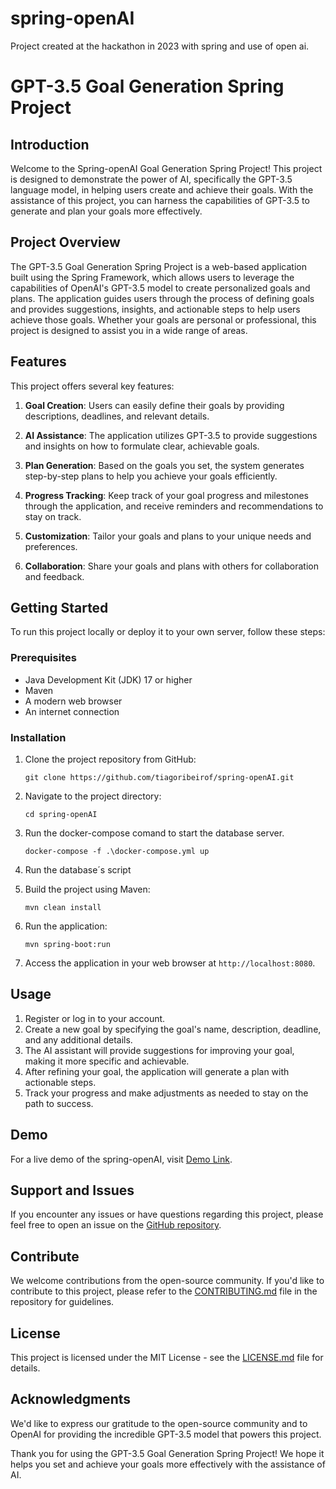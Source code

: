 # spring-openAI
Project created at the hackathon in 2023 with spring and use of open ai.
# GPT-3.5 Goal Generation Spring Project

## Introduction

Welcome to the Spring-openAI Goal Generation Spring Project! This project is designed to demonstrate the power of AI, specifically the GPT-3.5 language model, in helping users create and achieve their goals. With the assistance of this project, you can harness the capabilities of GPT-3.5 to generate and plan your goals more effectively.

## Project Overview

The GPT-3.5 Goal Generation Spring Project is a web-based application built using the Spring Framework, which allows users to leverage the capabilities of OpenAI's GPT-3.5 model to create personalized goals and plans. The application guides users through the process of defining goals and provides suggestions, insights, and actionable steps to help users achieve those goals. Whether your goals are personal or professional, this project is designed to assist you in a wide range of areas.

## Features

This project offers several key features:

1. **Goal Creation**: Users can easily define their goals by providing descriptions, deadlines, and relevant details.

2. **AI Assistance**: The application utilizes GPT-3.5 to provide suggestions and insights on how to formulate clear, achievable goals.

3. **Plan Generation**: Based on the goals you set, the system generates step-by-step plans to help you achieve your goals efficiently.

4. **Progress Tracking**: Keep track of your goal progress and milestones through the application, and receive reminders and recommendations to stay on track.

5. **Customization**: Tailor your goals and plans to your unique needs and preferences.

6. **Collaboration**: Share your goals and plans with others for collaboration and feedback.

## Getting Started

To run this project locally or deploy it to your own server, follow these steps:

### Prerequisites

- Java Development Kit (JDK) 17 or higher
- Maven
- A modern web browser
- An internet connection

### Installation

1. Clone the project repository from GitHub:

   ```
   git clone https://github.com/tiagoribeirof/spring-openAI.git
   ```

2. Navigate to the project directory:

   ```
   cd spring-openAI
   ```
   
3. Run the docker-compose comand to start the database server.

   ``` 
   docker-compose -f .\docker-compose.yml up
   ```
   
   
4. Run the database´s script 
   
   

5. Build the project using Maven:

   ```
   mvn clean install
   ```

6. Run the application:

   ```
   mvn spring-boot:run
   ```

7. Access the application in your web browser at `http://localhost:8080`.

## Usage

1. Register or log in to your account.
2. Create a new goal by specifying the goal's name, description, deadline, and any additional details.
3. The AI assistant will provide suggestions for improving your goal, making it more specific and achievable.
4. After refining your goal, the application will generate a plan with actionable steps.
5. Track your progress and make adjustments as needed to stay on the path to success.

## Demo

For a live demo of the spring-openAI, visit [Demo Link](https://your-demo-link.com).

## Support and Issues

If you encounter any issues or have questions regarding this project, please feel free to open an issue on the [GitHub repository](https://github.com/your-username/your-repo/issues).

## Contribute

We welcome contributions from the open-source community. If you'd like to contribute to this project, please refer to the [CONTRIBUTING.md](CONTRIBUTING.md) file in the repository for guidelines.

## License

This project is licensed under the MIT License - see the [LICENSE.md](LICENSE.md) file for details.

## Acknowledgments

We'd like to express our gratitude to the open-source community and to OpenAI for providing the incredible GPT-3.5 model that powers this project.

Thank you for using the GPT-3.5 Goal Generation Spring Project! We hope it helps you set and achieve your goals more effectively with the assistance of AI.

